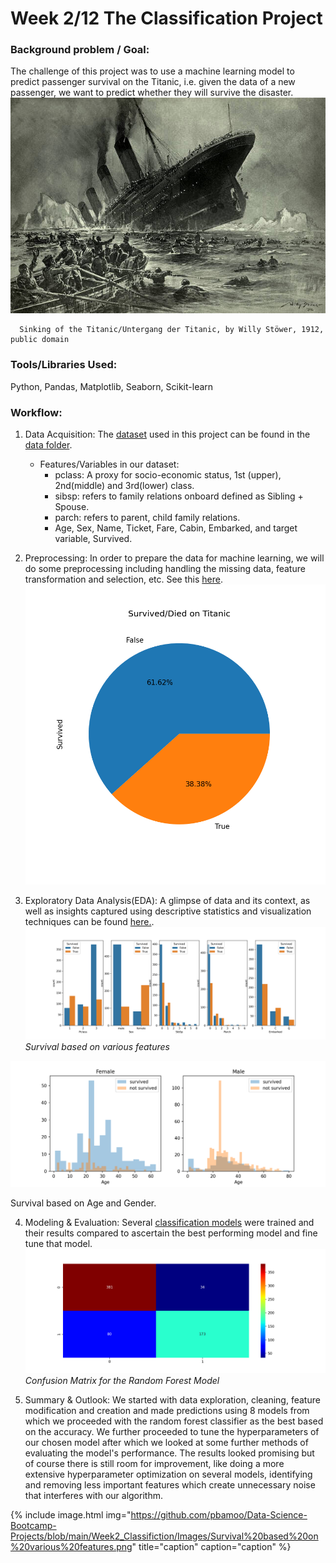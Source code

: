 # Week 2/12 The Classification Project
   
### Background problem / Goal:
The challenge of this project was to use a machine learning model to predict passenger survival on the Titanic, i.e. given the data of a new passenger, we want to predict whether they will survive the disaster.
![Titanic](https://github.com/pbamoo/Data-Science-Bootcamp-Projects/blob/main/Week2_Classifiction/Images/stoewer_titanic.jpg)
                   
      Sinking of the Titanic/Untergang der Titanic, by Willy Stöwer, 1912, public domain

### Tools/Libraries Used: 
Python, Pandas, Matplotlib, Seaborn, Scikit-learn

### Workflow:
1. Data Acquisition: 
The [dataset](https://github.com/pbamoo/Data-Science-Bootcamp-Projects/tree/main/Week2_Classifiction/Data) used in this project can be found in the [data folder](https://github.com/pbamoo/Data-Science-Bootcamp-Projects/tree/main/Week2_Classifiction/Data). 
   * Features/Variables in our dataset:
      - pclass: A proxy for socio-economic status, 1st (upper), 2nd(middle) and 3rd(lower) class. 
      - sibsp: refers to family relations onboard defined as Sibling + Spouse.
      - parch: refers to parent, child family relations.
      - Age, Sex, Name, Ticket, Fare, Cabin, Embarked, and target variable, Survived.

2. Preprocessing:
In order to prepare the data for machine learning, we will do some preprocessing including handling the missing data, feature transformation and selection, etc. See this [here](https://github.com/pbamoo/Data-Science-Bootcamp-Projects/blob/main/Week2_Classifiction/Code/Feature%20Engineering.ipynb).
![alttext](https://github.com/pbamoo/Data-Science-Bootcamp-Projects/blob/main/Week2_Classifiction/Images/Total%20Survival%20Rate%20on%20the%20Titanic.png "Total Survival Rate on the Titanic") 

3. Exploratory Data Analysis(EDA):
A glimpse of data and its context, as well as insights captured using descriptive statistics and visualization techniques can be found [here.](https://github.com/pbamoo/Data-Science-Bootcamp-Projects/blob/main/Week2_Classifiction/Code/EDA.ipynb).
![Survival based on various features](https://github.com/pbamoo/Data-Science-Bootcamp-Projects/blob/main/Week2_Classifiction/Images/Survival%20based%20on%20various%20features.png)
                                       *Survival based on various features*

![Survival based on Age and Gender](https://github.com/pbamoo/Data-Science-Bootcamp-Projects/blob/main/Week2_Classifiction/Images/Survival%20based%20on%20Sex%20%26%20Age.png)
<figcaption>Survival based on Age and Gender.</figcaption>                                       

4. Modeling & Evaluation:
Several [classification models](https://github.com/pbamoo/Data-Science-Bootcamp-Projects/blob/main/Week2_Classifiction/Code/Modeling.ipynb) were trained and their results compared to ascertain the best performing model and fine tune that model. 
![Confusion Matrix for the Random Forest Model](https://github.com/pbamoo/Data-Science-Bootcamp-Projects/blob/main/Week2_Classifiction/Images/Confusion%20Matrix%20Random%20Forest.png)
                                    *Confusion Matrix for the Random Forest Model*
         
5. Summary & Outlook:
We started with data exploration, cleaning, feature modification and creation and made predictions using 8 models from which we proceeded with the random forest classifier as the best based on the accuracy. We further proceeded to tune the hyperparameters of our chosen model after which we looked at some further methods of evaluating the model's performance. The results looked promising but of course there is still room for improvement, like doing a more extensive hyperparameter optimization on several models, identifying and removing less important features which create unnecessary noise that interferes with our algorithm.

{% include image.html img="https://github.com/pbamoo/Data-Science-Bootcamp-Projects/blob/main/Week2_Classifiction/Images/Survival%20based%20on%20various%20features.png" title="caption" caption="caption" %}

